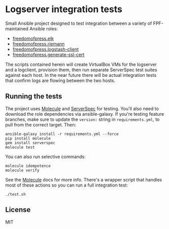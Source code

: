 # Logserver integration tests

Small Ansible project designed to test integration between a variety
of FPF-maintained Ansible roles:

* [freedomofpress.elk]
* [freedomofpress.riemann]
* [freedomofpress.logstash-client]
* [freedomofpress.generate-ssl-cert]

The scripts contained herein will create VirtualBox VMs for the logserver
and a logclient, provision them, then run separate ServerSpec test suites
against each host. In the near future there will be actual integration tests
that confirm logs are flowing between the two hosts.

## Running the tests

The project uses [Molecule] and [ServerSpec] for testing. You'll also need
to download the role dependencies via ansible-galaxy. If you're testing
feature branches, make sure to update the `version:` string in `requirements.yml`,
to pull from the correct target. Then:

```
ansible-galaxy install -r requirements.yml --force
pip install molecule
gem install serverspec
molecule test
```

You can also run selective commands:

```
molecule idempotence
molecule verify
```
See the [Molecule] docs for more info.
There's a wrapper script that handles most of these actions so you can run a full
integration test:

```
./test.sh
```


## License
MIT

[Molecule]: http://molecule.readthedocs.org/en/master/
[ServerSpec]: http://serverspec.org/
[freedomofpress.generate-ssl-cert]: https://github.com/freedomofpress/ansible-role-generate-ssl-cert
[freedomofpress.elk]: https://github.com/freedomofpress/ansible-role-elk
[freedomofpress.logstash-client]: https://github.com/freedomofpress/ansible-role-logstash-client
[freedomofpress.riemann]: https://github.com/freedomofpress/ansible-role-riemann
